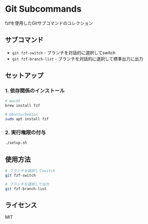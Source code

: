 # Git Subcommands

fzfを使用したGitサブコマンドのコレクション

## サブコマンド

- `git fzf-switch` - ブランチを対話的に選択してswitch
- `git fzf-branch-list` - ブランチを対話的に選択して標準出力に出力

## セットアップ

### 1. 依存関係のインストール
```bash
# macOS
brew install fzf

# Ubuntu/Debian
sudo apt install fzf
```

### 2. 実行権限の付与
```bash
./setup.sh
```

## 使用方法

```bash
# ブランチを選択してswitch
git fzf-switch

# ブランチを選択して出力
git fzf-branch-list
```

## ライセンス

MIT